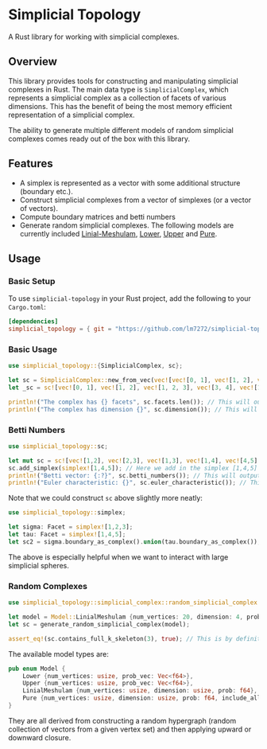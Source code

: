 # Simplicial Topology
A Rust library for working with simplicial complexes.

## Overview
This library provides tools for constructing and manipulating simplicial complexes in Rust. The main data type is `SimplicialComplex`, which represents a simplicial complex as a collection of facets of various dimensions. This has the benefit of being the most memory efficient representation of a simplicial complex.

The ability to generate multiple different models of random simplicial complexes comes ready out of the box with this library.

## Features
- A simplex is represented as a vector with some additional structure (boundary etc.).
- Construct simplicial complexes from a vector of simplexes (or a vector of vectors).
- Compute boundary matrices and betti numbers
- Generate random simplicial complexes. The following models are currently included [Linial-Meshulam](https://link.springer.com/article/10.1007/s00493-006-0027-9), [Lower](https://link.springer.com/chapter/10.1007/978-3-319-31580-5_6), [Upper](https://www.worldscientific.com/doi/10.1142/S1793525320500387) and [Pure](https://arxiv.org/pdf/1806.04566.pdf).

## Usage
### Basic Setup
To use `simplicial-topology` in your Rust project, add the following to your `Cargo.toml`:

```toml
[dependencies]
simplicial_topology = { git = "https://github.com/lm7272/simplicial-topology.git" }
```

### Basic Usage
```rust
use simplicial_topology::{SimplicialComplex, sc};

let sc = SimplicialComplex::new_from_vec(vec![vec![0, 1], vec![1, 2], vec![1, 2, 3], vec![3, 4], vec![1, 3, 4]]);
let _sc = sc![vec![0, 1], vec![1, 2], vec![1, 2, 3], vec![3, 4], vec![1, 3, 4]]; // Note this is the shorthand macro to construct an identical SimplicialComplex to sc

println!("The complex has {} facets", sc.facets.len()); // This will output "The complex has 3 facets"
println!("The complex has dimension {}", sc.dimension()); // This will output "The complex has dimension 2"

```
### Betti Numbers
```rust
use simplicial_topology::sc;

let mut sc = sc![vec![1,2], vec![2,3], vec![1,3], vec![1,4], vec![4,5], vec![1,5]]; // This is the wedge of two simplicial circles (bdy of [1,2,3] and bdy of [1,4,5])
sc.add_simplex(simplex![1,4,5]); // Here we add in the simplex [1,4,5] filling in a circle. If the boundary of this simplex didn't exist then add_simplex would panic
println!("Betti vector: {:?}", sc.betti_numbers()); // This will output "Betti vector: [1, 1, 0]"
println!("Euler characteristic: {}", sc.euler_characteristic()); // This will output "Euler characteristc: 0
```
Note that we could construct `sc` above slightly more neatly:
```rust
use simplicial_topology::simplex;

let sigma: Facet = simplex![1,2,3];
let tau: Facet = simplex![1,4,5];
let sc2 = sigma.boundary_as_complex().union(tau.boundary_as_complex()); // boundary_as_complex() returns the boundary of the simplex but as a SimplicialComplex, rather than Vec<Facet>
```
The above is especially helpful when we want to interact with large simplicial spheres.

### Random Complexes
```rust
use simplicial_topology::simplicial_complex::random_simplicial_complex::{generate_random_simplicial_complex, Model};

let model = Model::LinialMeshulam {num_vertices: 20, dimension: 4, prob: 0.314159265};
let sc = generate_random_simplicial_complex(model);

assert_eq!(sc.contains_full_k_skeleton(3), true); // This is by definition true for this Linial-Meshulam random complex
```
The available model types are:
```rust
pub enum Model {
    Lower {num_vertices: usize, prob_vec: Vec<f64>},
    Upper {num_vertices: usize, prob_vec: Vec<f64>},
    LinialMeshulam {num_vertices: usize, dimension: usize, prob: f64},
    Pure {num_vertices: usize, dimension: usize, prob: f64, include_all_vertices: bool}
}
```
They are all derived from constructing a random hypergraph (random collection of vectors from a given vertex set) and then applying upward or downward closure.